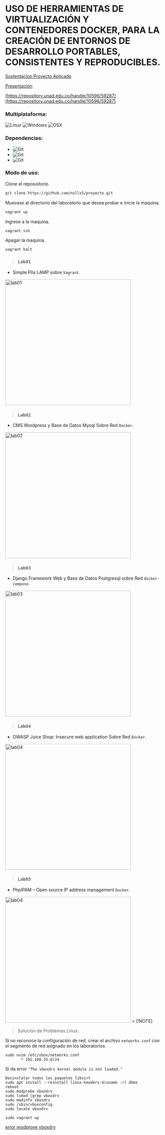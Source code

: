 # USO DE HERRAMIENTAS DE VIRTUALIZACIÓN Y CONTENEDORES DOCKER, PARA LA CREACIÓN DE ENTORNOS DE DESARROLLO PORTABLES, CONSISTENTES Y REPRODUCIBLES.
[Sustentacion Proyecto Aplicado](https://www.youtube.com/watch?v=SSEYC4Vh-mA)

[Presentación](https://drive.google.com/file/d/10eiwWyhOTNXFOU4qXh9CvCAx2_DSC_au/view)

[https://repository.unad.edu.co/handle/10596/59287](https://repository.unad.edu.co/handle/10596/59287)

### Multiplataforma: 
![Linux](https://img.shields.io/badge/-Linux-red?logo=linux) ![Windows](https://img.shields.io/badge/-Windows-blue?logo=windows) ![OSX](https://img.shields.io/badge/-OSX-black?logo=apple)

### Dependencias:
- ![Git](https://img.shields.io/badge/Git-latest-green?logo=git)
- ![Git](https://img.shields.io/badge/Virtualbox-v6.1.26-green?logo=virtualbox)
- ![Git](https://img.shields.io/badge/Vagrant-v2.2.19-green?logo=vagrant)


### Modo de uso:
Clone el reposoitorio.

```bash
git clone https://github.com/nullx5/proyecto.git
```

Muevase al directorio del laboratorio que desea probar e inicie la maquina.

```bash
vagrant up
```
Ingrese a la maquina.

```bash
vagrant ssh
```

Apagar la maquina.

```bash
vagrant halt
```

> ### `Lab01`
- Simple Pila LAMP sobre `Vagrant`.
<img src="https://i.imgur.com/1y6zDiz.png" alt="lab01" style="width:400px;"/>

> ### `Lab02`
- CMS Wordpress y Base de Datos Mysql Sobre Red `Docker`.
<img src="https://i.imgur.com/6Mxuzhy.png" alt="lab02" style="width:400px;"/>

> ### `Lab03`
- Django Framework Web y Base de Datos Postgresql sobre Red `docker-compose`.
<img src="https://i.imgur.com/gSt3BbW.png" alt="lab03" style="width:400px;"/>

> ### `Lab04`
- OWASP Juice Shop: Insecure web application Sobre Red `Docker`.
<img src="https://i.imgur.com/bXy9d5j.png" alt="lab04" style="width:400px;"/>

> ### `Lab05`
- PhpIPAM – Open source IP address management `Docker`.
<img src="https://i.imgur.com/os28UjY.png" alt="lab04" style="width:400px;"/>
> [!NOTE]

> Solución de Problemas Linux:

Si no reconoce la configuración de red, crear el archivo `networks.conf` con el segmento de red asignado en los laboratorios.

```
sudo nvim /etc/vbox/networks.conf
       * 192.168.33.0/24
```

Si da error `"The vboxdrv kernel module is not loaded."`

```
Desinstalar todos los paquetes libvirt
sudo apt install --reinstall linux-headers-$(uname -r) dkms
reboot
sudo modprobe vboxdrv
sudo lsmod |grep vboxdrv
sudo modinfo vboxdrv
sudo /sbin/vboxconfig
sudo locate vboxdrv

sudo vagrant up
```

[error modprove vboxdrv](https://www.youtube.com/watch?v=kqS8ss-OQzI)
